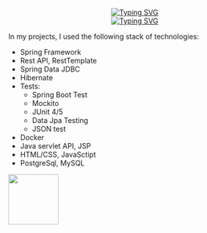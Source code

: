<p align="center">
<a href="https://git.io/typing-svg"><img align="center"  src="https://readme-typing-svg.herokuapp.com?font=Fira+Code&duration=3000&pause=1000&center=true&vCenter=true&width=435&lines=Hello+Everyone!" alt="Typing SVG" /></a><br>
   <a href="https://git.io/typing-svg"><img src="https://readme-typing-svg.herokuapp.com?font=Fira+Code&size=15&duration=3000&pause=1000&center=true&vCenter=true&width=435&lines=I'm+Marina+and+I'm+Java+Developer" alt="Typing SVG" /></a>
</p>   

In my projects, I used the following stack of technologies:                                                                                 

* Spring Framework
* Rest API, RestTemplate
* Spring Data JDBC
* Hibernate
* Tests: 
    * Spring Boot Test
    * Mockito
    * JUnit 4/5
    * Data Jpa Testing
    * JSON test
* Docker    
* Java servlet API, JSP
* HTML/CSS, JavaSctipt
* PostgreSql, MySQL

<img width="100" height="100" src="https://user-images.githubusercontent.com/96682553/198229389-5ee1dca8-417c-48ee-a10c-de4f97a6dc52.png">

<!--
**marussiakuz/marussiakuz** is a ✨ _special_ ✨ repository because its `README.md` (this file) appears on your GitHub profile.

Here are some ideas to get you started:

- 🔭 I’m currently working on ...
- 🌱 I’m currently learning ...
- 👯 I’m looking to collaborate on ...
- 🤔 I’m looking for help with ...
- 💬 Ask me about ...
- 📫 How to reach me: ...
- 😄 Pronouns: ...
- ⚡ Fun fact: ...
-->
